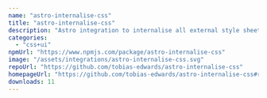 ```yaml
---
name: "astro-internalise-css"
title: "astro-internalise-css"
description: "Astro integration to internalise all external style sheets in HTML files."
categories:
  - "css+ui"
npmUrl: "https://www.npmjs.com/package/astro-internalise-css"
image: "/assets/integrations/astro-internalise-css.svg"
repoUrl: "https://github.com/tobias-edwards/astro-internalise-css"
homepageUrl: "https://github.com/tobias-edwards/astro-internalise-css#readme"
downloads: 11
---
```

